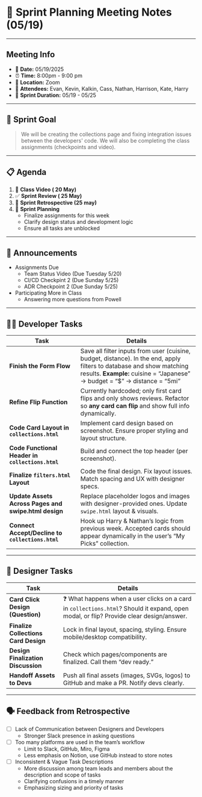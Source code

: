 # 🏁 Sprint Planning Meeting Notes (05/19)
---

## Meeting Info

- 📅 **Date:** 05/19/2025
- ⏰ **Time:** 8:00pm - 9:00 pm
- 📍 **Location:** Zoom
- 👥 **Attendees:** Evan, Kevin, Kalkin, Cass, Nathan, Harrison, Kate, Harry
- 🏃 **Sprint Duration:** 05/19 - 05/25

---

## 🧭 Sprint Goal

> We will be creating the collections page and fixing integration issues between the developers' code. We will also be completing the class assignments (checkpoints and video).


---

## 📋 **Agenda**

1. 🎥 **Class Video ( 20 May)**
2. ✅ **Sprint Review ( 25 May)**
3. 🔁 **Sprint Retrospective (25 may)**
4. 📌 **Sprint Planning**
    - Finalize assignments for this week
    - Clarify design status and development logic
    - Ensure all tasks are unblocked

---

## 📢 Announcements
- Assignments Due
  - Team Status Video (Due Tuesday 5/20)
  - CI/CD Checkpint 2 (Due Sunday 5/25)
  - ADR Checkpoint 2 (Due Sunday 5/25)
- Participating More in Class
  - Answering more questions from Powell

---

## 👨‍💻 **Developer Tasks**

| **Task** | **Details** |
| --- | --- |
| **Finish the Form Flow** | Save all filter inputs from user (cuisine, budget, distance). In the end, apply filters to database and show matching results. **Example:** cuisine = “Japanese” → budget = “$” → distance = “5mi” |
| **Refine Flip Function** | Currently hardcoded; only first card flips and only shows reviews. Refactor so **any card can flip** and show full info dynamically. |
| **Code Card Layout in `collections.html`** | Implement card design based on screenshot. Ensure proper styling and layout structure. |
| **Code Functional Header in `collections.html`** | Build and connect the top header (per screenshot).  |
| **Finalize `filters.html` Layout** | Code the final design. Fix layout issues. Match spacing and UX with designer specs. |
| **Update Assets Across Pages and swipe.html design** | Replace placeholder logos and images with designer-provided ones. Update `swipe.html` layout & visuals. |
| **Connect Accept/Decline to `collections.html`** | Hook up Harry & Nathan’s logic from previous week. Accepted cards should appear dynamically in the user’s “My Picks” collection. |

---

## 🎨 **Designer Tasks**

| **Task** | **Details** |
| --- | --- |
| **Card Click Design (Question)** | ❓ What happens when a user clicks on a card in `collections.html`? Should it expand, open modal, or flip? Provide clear design/answer. |
| **Finalize Collections Card Design** | Lock in final layout, spacing, styling. Ensure mobile/desktop compatibility. |
| **Design Finalization Discussion** | Check which pages/components are finalized. Call them “dev ready.” |
| **Handoff Assets to Devs** | Push all final assets (images, SVGs, logos) to GitHub and make a PR. Notify devs clearly. |

---

## 🗣️ Feedback from Retrospective
- [ ]  Lack of Communication between Designers and Developers
    - Stronger Slack presence in asking questions
- [ ]  Too many platforms are used in the team’s workflow
    - Limit to Slack, GitHub, Miro, Figma
    - Less emphasis on Notion, use GitHub instead to store notes
- [ ]  Inconsistent & Vague Task Descriptions
    - More discussion among team leads and members about the description and scope of tasks
    - Clarifying confusions in a timely manner
    - Emphasizing sizing and priority of tasks
